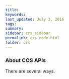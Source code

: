 ```yaml
---
title:  
keywords: 
last_updated: July 3, 2016
tags: 
summary: 
sidebar: crs_sidebar
permalink: crs-node.html
folder: crs
---
```


### About COS APIs

There are several ways.

